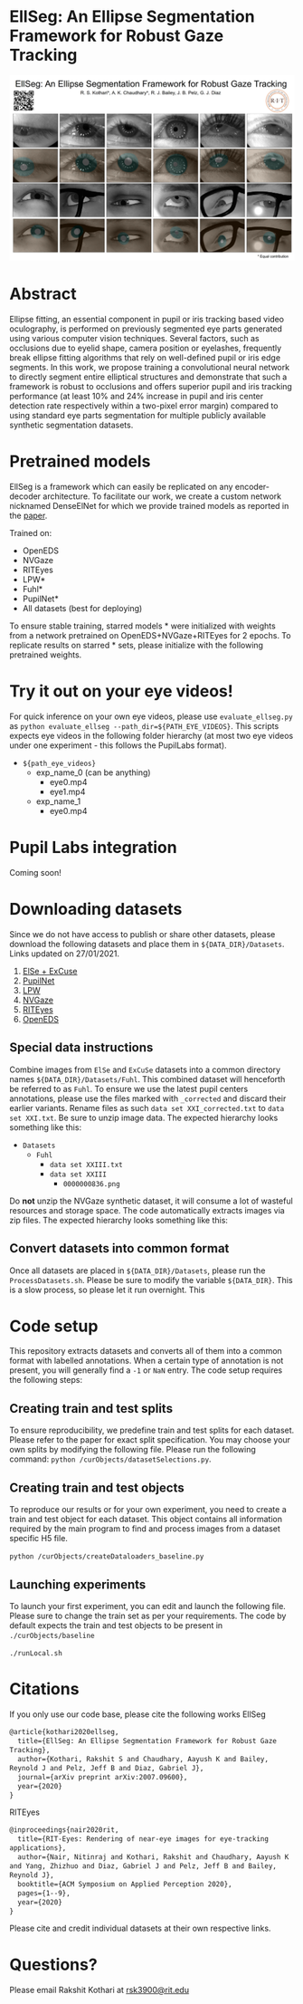 # EllSeg: An Ellipse Segmentation Framework for Robust Gaze Tracking

[![Promotional image](./figures/promotional_image.jpg)](https://www.youtube.com/watch?v=KOxbO0EI4MA "Audi R8")

# Abstract
Ellipse fitting, an essential component in pupil or iris tracking based video oculography, is performed on previously segmented eye parts generated using various computer vision techniques. Several factors, such as occlusions due to eyelid shape, camera position or eyelashes, frequently break ellipse fitting algorithms that rely on well-defined pupil or iris edge segments. In this work, we propose training a convolutional neural network to directly segment entire elliptical structures and demonstrate that such a framework is robust to occlusions and offers superior pupil and iris tracking performance (at least 10% and 24% increase in pupil and iris center detection rate respectively within a two-pixel error margin) compared to using standard eye parts segmentation for multiple publicly available synthetic segmentation datasets.

# Pretrained models
EllSeg is a framework which can easily be replicated on any encoder-decoder architecture. To facilitate our work, we create a custom network nicknamed DenseElNet for which we provide trained models as reported in the [paper](https://arxiv.org/abs/2007.09600).

Trained on:

* OpenEDS
* NVGaze
* RITEyes
* LPW*
* Fuhl*
* PupilNet*
* All datasets (best for deploying)

To ensure stable training, starred models * were initialized with weights from a network pretrained on OpenEDS+NVGaze+RITEyes for 2 epochs. To replicate results on starred * sets,  please initialize with the following pretrained weights.

# Try it out on your eye videos!
For quick inference on your own eye videos, please use `evaluate_ellseg.py` as `python evaluate_ellseg --path_dir=${PATH_EYE_VIDEOS}`. This scripts expects eye videos in the following folder hierarchy (at most two eye videos under one experiment - this follows the PupilLabs format).

* `${path_eye_videos}`
	* exp_name_0 (can be anything)
		* eye0.mp4
		* eye1.mp4
	* exp_name_1
		* eye0.mp4


# Pupil Labs integration
Coming soon! 

# Downloading datasets

Since we do not have access to publish or share other datasets, please download the following datasets and place them in `${DATA_DIR}/Datasets`. Links updated on 27/01/2021.

1. [ElSe + ExCuse](https://atreus.informatik.uni-tuebingen.de/seafile/d/8e2ab8c3fdd444e1a135/?p=%2Fdatasets-head-mounted&mode=list)
2. [PupilNet](https://atreus.informatik.uni-tuebingen.de/seafile/d/8e2ab8c3fdd444e1a135/?p=%2Fdatasets-head-mounted&mode=list)
3. [LPW](https://www.mpi-inf.mpg.de/departments/computer-vision-and-machine-learning/research/gaze-based-human-computer-interaction/labelled-pupils-in-the-wild-lpw/)
4.  [NVGaze](https://sites.google.com/nvidia.com/nvgaze)
5. [RITEyes](https://cs.rit.edu/~cgaplab/RIT-Eyes/)
6. [OpenEDS](https://research.fb.com/programs/openeds-challenge)

## Special data instructions
Combine images from `ElSe` and `ExCuSe` datasets into a common directory names `${DATA_DIR}/Datasets/Fuhl`. This combined dataset will henceforth be referred to as `Fuhl`. To ensure we use the latest pupil centers annotations, please use the files marked with `_corrected` and discard their earlier variants. Rename files as such `data set XXI_corrected.txt` to `data set XXI.txt`. Be sure to unzip image data. The expected hierarchy looks something like this:

* `Datasets`
	* `Fuhl`
		* `data set XXIII.txt`
		* `data set XXIII`
			* `0000000836.png`

Do **not** unzip the NVGaze synthetic dataset, it will consume a lot of wasteful resources and storage space. The code automatically extracts images via zip files. The expected hierarchy looks something like this:

## Convert datasets into common format
Once all datasets are placed in `${DATA_DIR}/Datasets`, please run the `ProcessDatasets.sh`. Please be sure to modify the variable `${DATA_DIR}`. This is a slow process, so please let it run overnight. This

# Code setup
This repository extracts datasets and converts all of them into a common format with labelled annotations. When a certain type of annotation is not present, you will generally find a `-1` or `NaN` entry. The code setup requires the following steps:

## Creating train and test splits
To ensure reproducibility, we predefine train and test splits for each dataset. Please refer to the paper for exact split specification. You may choose your own splits by modifying the following file. Please run the following command:
 `python /curObjects/datasetSelections.py`. 

## Creating train and test objects
To reproduce our results or for your own experiment, you need to create a train and test object for each dataset. This object contains all information required by the main program to find and process images from a dataset specific H5 file.

`python /curObjects/createDataloaders_baseline.py`

## Launching experiments
To launch your first experiment, you can edit and launch the following file. Please sure to change the train set as per your requirements. The code by default expects the train and test objects to be present in `./curObjects/baseline`

`./runLocal.sh`

# Citations
If you only use our code base, please cite the following works
EllSeg 
```
@article{kothari2020ellseg,
  title={EllSeg: An Ellipse Segmentation Framework for Robust Gaze Tracking},
  author={Kothari, Rakshit S and Chaudhary, Aayush K and Bailey, Reynold J and Pelz, Jeff B and Diaz, Gabriel J},
  journal={arXiv preprint arXiv:2007.09600},
  year={2020}
}
```
RITEyes
```
@inproceedings{nair2020rit,
  title={RIT-Eyes: Rendering of near-eye images for eye-tracking applications},
  author={Nair, Nitinraj and Kothari, Rakshit and Chaudhary, Aayush K and Yang, Zhizhuo and Diaz, Gabriel J and Pelz, Jeff B and Bailey, Reynold J},
  booktitle={ACM Symposium on Applied Perception 2020},
  pages={1--9},
  year={2020}
}
```
Please cite and credit individual datasets at their own respective links.

# Questions?
Please email Rakshit Kothari at rsk3900@rit.edu


